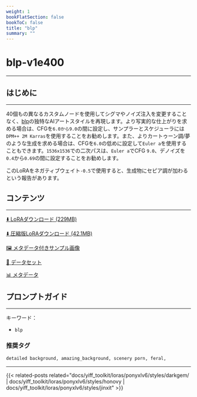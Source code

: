 ```yaml
---
weight: 1
bookFlatSection: false
bookToC: false
title: "blp"
summary: ""
---
```


<!--markdownlint-disable MD025 MD033 -->

# blp-v1e400

---

## はじめに

---

40個もの異なるカスタムノードを使用してシグマやノイズ注入を変更することなく、[blp](https://e6ai.net/posts?tags=blp)の独特なAIアートスタイルを再現します。より写実的な仕上がりを求める場合は、CFGを`6.0から9.0`の間に設定し、サンプラーとスケジューラには`DPM++ 2M Karras`を使用することをお勧めします。また、よりカートゥーン調/夢のような生成を求める場合は、CFGを`6.0`の低めに設定して`Euler a`を使用することもできます。`1536x1536`での二次パスは、`Euler a`でCFG `9.0`、デノイズを`0.4`から`0.69`の間に設定することをお勧めします。

このLoRAをネガティブウェイト`-0.5`で使用すると、生成物にセピア調が加わるという報告があります。

## コンテンツ

---

[⬇️ LoRAダウンロード (229MB)](https://huggingface.co/k4d3/yiff_toolkit/resolve/main/ponyxl_loras/blp-v1e400.safetensors?download=true)

[⬇️ 圧縮版LoRAダウンロード (42.1MB)](https://huggingface.co/k4d3/yiff_toolkit/resolve/main/ponyxl_loras_shrunk_2/blp-v1e400_frockpt1_th-3.55.safetensors?download=true)

[🖼️ メタデータ付きサンプル画像](https://huggingface.co/k4d3/yiff_toolkit/tree/main/static/{})

[📐 データセット](https://huggingface.co/datasets/k4d3/furry/tree/main/by_blp)

[📊 メタデータ](https://huggingface.co/k4d3/yiff_toolkit/raw/main/ponyxl_loras/blp-v1e400.json)

## プロンプトガイド

---

キーワード：

- `blp`

### 推奨タグ

```md
detailed background, amazing_background, scenery porn, feral,
```

---

<!--
HUGO_SEARCH_EXCLUDE_START
-->
{{< related-posts related="docs/yiff_toolkit/loras/ponyxlv6/styles/darkgem/ | docs/yiff_toolkit/loras/ponyxlv6/styles/honovy | docs/yiff_toolkit/loras/ponyxlv6/styles/jinxit" >}}
<!--
HUGO_SEARCH_EXCLUDE_END
-->
